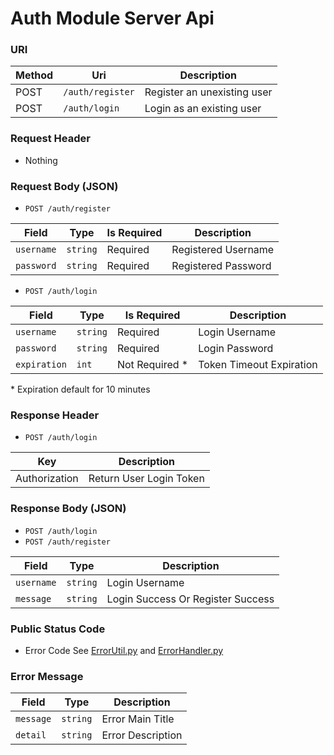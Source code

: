 # Auth Module Server Api

### URI

|Method|Uri|Description|
|--|--|--|
|POST|`/auth/register`|Register an unexisting user|
|POST|`/auth/login`|Login as an existing user|

### Request Header

+ Nothing

### Request Body (JSON)

+ `POST /auth/register`

|Field|Type|Is Required|Description|
|--|--|--|--|
|`username`|`string`|Required|Registered Username|
|`password`|`string`|Required|Registered Password|

+ `POST /auth/login`

|Field|Type|Is Required|Description|
|--|--|--|--|
|`username`|`string`|Required|Login Username|
|`password`|`string`|Required|Login Password|
|`expiration`|`int`|Not Required \*|Token Timeout Expiration|

\* Expiration default for 10 minutes

### Response Header

+ `POST /auth/login`

|Key|Description|
|--|--|
|Authorization|Return User Login Token|

### Response Body (JSON)

+ `POST /auth/login`
+ `POST /auth/register`

|Field|Type|Description|
|--|--|--|
|`username`|`string`|Login Username|
|`message`|`string`|Login Success Or Register Success|

### Public Status Code

+ Error Code See [ErrorUtil.py](https://github.com/Aoi-hosizora/Biji_BackEnd/blob/master/app/Utils/ErrorUtil.py) and [ErrorHandler.py](https://github.com/Aoi-hosizora/Biji_BackEnd/blob/master/app/Modules/Auth/Routes/ErrorHandler.py)

### Error Message

|Field|Type|Description|
|--|--|--|
|`message`|`string`|Error Main Title|
|`detail`|`string`|Error Description|
